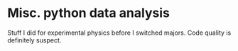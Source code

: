 Misc. python data analysis
===========================

Stuff I did for experimental physics before I switched majors. Code quality is definitely suspect. 
